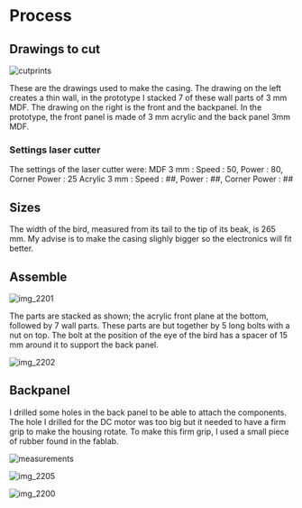 # Process

## Drawings to cut
![cutprints](https://user-images.githubusercontent.com/31654421/40780828-10d1cb1a-64da-11e8-836a-e9a3d0e6b468.png)

These are the drawings used to make the casing. The drawing on the left creates a thin wall, in the prototype I stacked 7 of these wall parts of 3 mm MDF. 
The drawing on the right is the front and the backpanel. In the prototype, the front panel is made of 3 mm acrylic and the back panel 3mm MDF.

### Settings laser cutter
The settings of the laser cutter were:
MDF 3 mm : 
Speed : 50, Power : 80, Corner Power : 25
Acrylic 3 mm :
Speed : ##, Power : ##, Corner Power : ##

## Sizes
The width of the bird, measured from its tail to the tip of its beak, is 265 mm. 
My advise is to make the casing slighly bigger so the electronics will fit better.

## Assemble

![img_2201](https://user-images.githubusercontent.com/31654421/40783415-92f4ac86-64e2-11e8-97da-666904ba1b95.jpg)

The parts are stacked as shown; the acrylic front plane at the bottom, followed by 7 wall parts. These parts are but together by 5 long bolts with a nut on top.
The bolt at the position of the eye of the bird has a spacer of 15 mm around it to support the back panel.

![img_2202](https://user-images.githubusercontent.com/31654421/40783538-0327cf1a-64e3-11e8-8f4f-f05d8a975eca.jpg)

## Backpanel

I drilled some holes in the back panel to be able to attach the components. The hole I drilled for the DC motor was too big but it needed to have a firm grip to make the housing rotate. To make this firm grip, I used a small piece of rubber found in the fablab. 

![measurements](https://user-images.githubusercontent.com/31654421/40968509-02c5c438-68b6-11e8-9ec4-5352b50f88a2.jpg)

![img_2205](https://user-images.githubusercontent.com/31654421/40784389-d450489a-64e5-11e8-956f-ddba2a0ca207.jpg)

![img_2200](https://user-images.githubusercontent.com/31654421/40968841-c8224eb8-68b6-11e8-9efa-981e5a8dc6c6.jpg)
